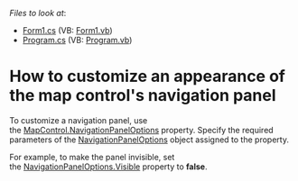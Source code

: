 <!-- default file list -->
*Files to look at*:

* [Form1.cs](./CS/NavigationPanelOptions/Form1.cs) (VB: [Form1.vb](./VB/NavigationPanelOptions/Form1.vb))
* [Program.cs](./CS/NavigationPanelOptions/Program.cs) (VB: [Program.vb](./VB/NavigationPanelOptions/Program.vb))
<!-- default file list end -->
# How to customize an appearance of the map control's navigation panel


<p>To customize a navigation panel, use the <a href="https://documentation.devexpress.com/#WindowsForms/DevExpressXtraMapMapControl_NavigationPanelOptionstopic">MapControl.NavigationPanelOptions</a> property. Specify the required parameters of the <a href="https://documentation.devexpress.com/#WindowsForms/clsDevExpressXtraMapNavigationPanelOptionstopic">NavigationPanelOptions</a> object assigned to the property.</p>
<p>For example, to make the panel invisible, set the <a href="https://documentation.devexpress.com/#WindowsForms/DevExpressXtraMapNavigationPanelOptions_Visibletopic">NavigationPanelOptions.Visible</a> property to <strong>false</strong>.</p>

<br/>


